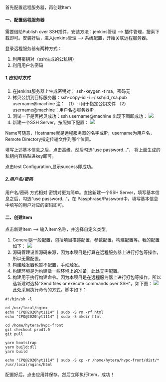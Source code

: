 
首先配置远程服务器，再创建Item

#### 一、配置远程服务器

需要借助Publish over SSH插件，安装方法：jenkins管理 ——> 插件管理，搜索下载即可。安装好后，进入jenkins管理 ——> 系统配置，开始关联远程服务器。

登录远程服务器有两种方式：
1. 利用密钥对（ssh生成的公私钥）
2. 利用用户名密码

##### 1.密钥对方式
1. 在jenkins服务器上生成密钥对： ssh-keygen -t rsa，密码无
2. 拷贝公钥到目标服务器：ssh-copy-id -i ~/.ssh/id_rsa.pub username@machine
注：
（1）-i 用于指定公钥文件
（2）username@machine：用户名@服务器IP
3. 测试一下是否拷贝成功：ssh username@machine
出现下图即成功：
![](https://ftp.bmp.ovh/imgs/2019/12/652f91570543a0e0.png)
4. 新建一个SSH Server，按照如下配置：
![](https://ftp.bmp.ovh/imgs/2019/12/4e96ed631bcb119d.png)

Name可随意，Hostname就是远程服务器的名字或IP，username为用户名，Remote Directory指定传输文件到哪个位置。

填写上述基本信息之后，点击高级，然后勾选“use password...”， 将上面生成的私钥内容粘贴进key即可。

点击test Configuration,显示success即成功。

##### 2.用户名/密码 
用户名/密码 方式相对 密钥对更为简单。直接新建一个SSH Server，填写基本信息之后，勾选“use password...”，在 Passphrase/Password中，填写基本信息中填写的用户对应的密码即可。

#### 二、创建Item
点击新建Item ——> 输入Item名称，并选择自定义类型。

1. General是一般配置，包括项目描述配置，参数配置，构建配置等。我的配置如下：
![](https://ftp.bmp.ovh/imgs/2019/12/0701134aa70c18d5.png)
2. 源码管理设置源码来源，因为本项目是打算在远程服务器上进行打包等操作，所以无需配置。
3. 构建触发器也暂不配置，手动触发。
4. 构建环境是为构建做一些环境上的准备，此处无需配置。
5. 构建用于执行构建命令。因为本项目是在远程服务器上进行打包等操作，所以选新建时选择"Send files or execute commands over SSH"。如下图：
![](https://ftp.bmp.ovh/imgs/2019/12/762591623db1208a.png)
此处采用执行命令的方式。脚本如下：
```
#!/bin/sh -l

cd /usr/local/nginx
echo "CPQ@2020hyt1114" | sudo -S rm -rf html
echo "CPQ@2020hyt1114" | sudo -S mkdir html

cd /home/hytera/hvpc-front
git checkout prod1.0
git pull

yarn bootstrap
yarn build:dll
yarn build

echo "CPQ@2020hyt1114" | sudo -S cp -r /home/hytera/hvpc-front/dist/* /usr/local/nginx/html
```

配置好后，点击应用并保存。然后立即执行Item，成功！